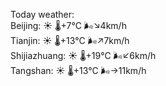 Today weather:  
Beijing: ☀️   🌡️+7°C 🌬️↘4km/h  
Tianjin: ☀️   🌡️+13°C 🌬️↗7km/h  
Shijiazhuang: ☀️   🌡️+19°C 🌬️↙6km/h  
Tangshan: ☀️   🌡️+13°C 🌬️→11km/h  
